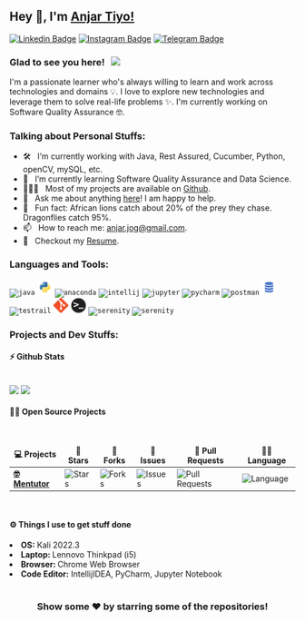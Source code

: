 ## Hey 👋, I'm [Anjar Tiyo!](https://github.com/AnjarTiyo/)

[![Linkedin Badge](https://img.shields.io/badge/-LinkedIn-0e76a8?style=flat-square&logo=Linkedin&logoColor=white)](https://linkedin.com/in/anjartiyo)
[![Instagram Badge](https://img.shields.io/badge/-Instagram-e4405f?style=flat-square&logo=Instagram&logoColor=white)](https://instagram.com/anjartiyo.s/)
[![Telegram Badge](https://img.shields.io/badge/-Telegram-0088cc?style=flat-square&logo=Telegram&logoColor=white)](https://t.me/anjartiyo)

### Glad to see you here! &nbsp; ![](https://visitor-badge.glitch.me/badge?page_id=AnjarTiyo.AnjarTiyo&style=flat-square&color=0088cc)

I'm a passionate learner who's always willing to learn and work across technologies and domains 💡. I love to explore new technologies and leverage them to solve real-life problems ✨. I'm currently working on Software Quality Assurance 🤓.


### Talking about Personal Stuffs:

- 🛠 &nbsp; I’m currently working with Java, Rest Assured, Cucumber, Python, openCV, mySQL, etc.
- 🚀 &nbsp; I’m currently learning Software Quality Assurance and Data Science.
- 👨🏻‍💻 &nbsp; Most of my projects are available on [Github](https://github.com/AnjarTiyo).
- 💬 &nbsp; Ask me about anything [here](https://github.com/iampavangandhi/AnjarTiyo/issues/)! I am happy to help.
- 👾 &nbsp; Fun fact: African lions catch about 20% of the prey they chase. Dragonflies catch 95%.
- 📫 &nbsp; How to reach me: anjar.jog@gmail.com.
- 📝 &nbsp; Checkout my [Resume](https://docs.google.com/document/d/1v6lZ8vDBrffmiVHyIrSvNkLbkFYzBKKS/view).


### Languages and Tools:

<code><img height="27" src="https://external-content.duckduckgo.com/iu/?u=https%3A%2F%2Ftse1.mm.bing.net%2Fth%3Fid%3DOIP.g0g4Iv6bkPE_9MPmEJApZwAAAA%26pid%3DApi&f=1&ipt=fe25f8e7cc1c13fa8e889c1f5f2a69c8eb580fcb4feeee16e982a2de66845166&ipo=images" alt="java"></code>
<code><img height="27" src="https://raw.githubusercontent.com/github/explore/80688e429a7d4ef2fca1e82350fe8e3517d3494d/topics/python/python.png" alt="python"></code>
<code><img height="27" src="https://external-content.duckduckgo.com/iu/?u=https%3A%2F%2Ftse2.mm.bing.net%2Fth%3Fid%3DOIP.TH29CBiHeScGDph4UhmVfAHaHx%26pid%3DApi&f=1&ipt=0a745f8a696d87ef4cd73c94418b211100df4f16270f5371ab05f597cdc89e26&ipo=images" alt="anaconda"></code>
<code><img height="27" src="https://external-content.duckduckgo.com/iu/?u=https%3A%2F%2Ftse1.mm.bing.net%2Fth%3Fid%3DOIP.mIZeBtd_rKMrPhGN8RkEngHaHa%26pid%3DApi&f=1&ipt=3751ff3e624aa1fbe72144188e4819aa77088e286cee8aa97aa97bfd0bcd62c3&ipo=images" alt="intellij"></code>
<code><img height="27" src="https://external-content.duckduckgo.com/iu/?u=https%3A%2F%2Ftse3.mm.bing.net%2Fth%3Fid%3DOIP.BWugDHBz7qW9EOPZfSk7fgHaFx%26pid%3DApi&f=1&ipt=5fa71abd4ac0511b2c35cae7d17f02d144eb2955fdb88e706ee91158ab9f3ed5&ipo=images" alt="jupyter"></code>
<code><img height="27" src="https://external-content.duckduckgo.com/iu/?u=https%3A%2F%2Ftse4.mm.bing.net%2Fth%3Fid%3DOIP.pIi0CfGswG8JLy2f1w6dLQHaHa%26pid%3DApi&f=1&ipt=3a4f744d7f8cf734b0f62ae8564112fbc01d29cf35cc469aa1d1d413d7c31c4c&ipo=images" alt="pycharm"></code>
<code><img height="27" src="https://external-content.duckduckgo.com/iu/?u=https%3A%2F%2Ftse3.explicit.bing.net%2Fth%3Fid%3DOIP.TSYkzzNU-MdIIlEnxuZpGQHaHa%26pid%3DApi&f=1&ipt=6f14c8a6aa42a835b9133b7a8c23ce9e21b7fedb6b0b167632fcc3e4f8d59fc7&ipo=images" alt="postman"></code>
<code><img height="27" src="https://raw.githubusercontent.com/github/explore/80688e429a7d4ef2fca1e82350fe8e3517d3494d/topics/sql/sql.png" alt="sql"></code>
<code><img height="27" src="https://external-content.duckduckgo.com/iu/?u=https%3A%2F%2Ftse1.explicit.bing.net%2Fth%3Fid%3DOIP.6C1ItAo_ZN5Y4Xb2mURm9AHaD4%26pid%3DApi&f=1&ipt=ab98416281e6ac7c023c521606dd30bca3817c105d3a91d3240623f6c279392f&ipo=images" alt="testrail"></code>
<code><img height="27" src="https://raw.githubusercontent.com/devicons/devicon/master/icons/git/git-original.svg" alt="git"></code>
<code><img height="27" src="https://raw.githubusercontent.com/github/explore/80688e429a7d4ef2fca1e82350fe8e3517d3494d/topics/terminal/terminal.png" alt="terminal"></code>
<code><img height="27" src="https://external-content.duckduckgo.com/iu/?u=https%3A%2F%2Ftse4.mm.bing.net%2Fth%3Fid%3DOIP.AUV12oZqb46PqdU7h0jzcwHaFj%26pid%3DApi&f=1&ipt=cfa3a3107aaba301d8e9b08fdfb5662081063da589d332a94cee2164fb397981&ipo=images" alt="serenity"></code>
<code><img height="27" src="https://external-content.duckduckgo.com/iu/?u=https%3A%2F%2Ftse4.mm.bing.net%2Fth%3Fid%3DOIP.qmS-f8Pv72ZavjF22v-xiwAAAA%26pid%3DApi&f=1&ipt=e8fdc46f8b7cdb7681800dadd3c73ea59c2063b28ded690e81ded4312ad5ea1c&ipo=images" alt="serenity"></code>

<!--
<code><img height="25" src="https://raw.githubusercontent.com/github/explore/80688e429a7d4ef2fca1e82350fe8e3517d3494d/topics/sass/sass.png" alt="sass"></code>
-->

### Projects and Dev Stuffs:
	
#### <b>⚡ Github Stats</b></summary>
<br />
  <img height="180em" src="https://github-readme-stats.vercel.app/api?username=AnjarTiyo&show_icons=true&hide_border=true&&count_private=true&include_all_commits=true" />  <img height="180em" src="https://github-readme-stats.vercel.app/api/top-langs/?username=AnjarTiyo&show_icons=true&hide_border=true&layout=compact&langs_count=8"/>


#### <b>🧑‍🚀 Open Source Projects</b></summary>

  <br />
  <table>
    <thead align="center">
      <tr border: none;>
        <td><b>💻 Projects</b></td>
        <td><b>🌟 Stars</b></td>
        <td><b>🍴 Forks</b></td>
        <td><b>🐛 Issues</b></td>
        <td><b>🔔 Pull Requests</b></td>
        <td><b>👨‍💻 Language</b></td>
      </tr>
    </thead>
    <tbody>
      <tr>
	      <td><a href="https://github.com/Capstone-Group3-Mentutor"><b>🤓 Mentutor</b></a></td>
        <td><img alt="Stars" src="https://img.shields.io/github/stars/Capstone-Group3-Mentutor?style=flat-square&labelColor=343b41"/></td>
        <td><img alt="Forks" src="https://img.shields.io/github/forks/Capstone-Group3-Mentutor?style=flat-square&labelColor=343b41"/></td>
        <td><img alt="Issues" src="https://img.shields.io/github/issues/Capstone-Group3-Mentutor?style=flat-square"/></td>
        <td><img alt="Pull Requests" src="https://img.shields.io/github/issues-pr/Capstone-Group3-Mentutor?style=flat-square"/></td>
        <td><img alt="Language" src="https://img.shields.io/badge/markdown-100%25-blue?style=flat-square"/></td> 
      </tr>
    </tbody>
  </table>
  <br />

 
	
#### <b>⚙️ Things I use to get stuff done</b></summary>

<li><b>OS:</b> Kali 2022.3</li>
<li><b>Laptop: </b> Lennovo Thinkpad (i5)</li>
<li><b>Browser: </b> Chrome Web Browser</li>
<li><b>Code Editor:</b> IntellijIDEA, PyCharm, Jupyter Notebook</li>


#

<div align="center">

### Show some ❤️ by starring some of the repositories!

</div>
